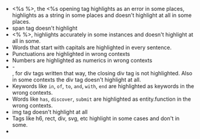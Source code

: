 - <%s %>, the <%s opening tag highlights as an error in some places, highlights as a string in some places and doesn't highlight at all in some places.
- span tag doesn't highlight
- <% %>, highlights accurately in some instances and doesn't highlight at all in some.
- Words that start with capitals are highlighted in every sentence.
- Punctuations are highlighted in wrong contexts
- Numbers are highlighted as numerics in wrong contexts
- <div>-</div>, for div tags written that way, the closing div tag is not highlighted. Also in some contexts the div tag doesn't highlight at all.
- Keywords like `in`, `of`, `to`, `and`, `with`, `end` are highlighted as keywords in the wrong contexts.
- Words like `has`, `discover`, `submit` are highlighted as entity.function in the wrong contexts.
- img tag doesn't highlight at all
- Tags like h6, rect, div, svg, etc highlight in some cases and don't in some.
- 